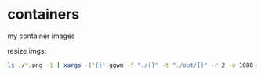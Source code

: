 # containers
my container images


resize imgs:

```bash
ls ./*.png -1 | xargs -I'{}' ggwm -f "./{}" -t "./out/{}" -r 2 -w 1080
```
